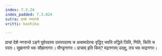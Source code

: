 ```yaml
---
index: 7.3.24
index_padded: 7.3.024
sutra: प्राचां नगरान्ते
vritti: kashika

---
```

प्राचां देशे नगरान्ते ऽङ्गे पूर्वपदस्य उत्तरपदस्य च अचामादेरचः वृद्धिर् भवति तद्धिते ञिति, णिति, किति च परतः। सुह्मनगरे भवः सौह्मनागरः। पौण्ड्रनागरः। प्राचाम् इति किम्? मद्रनगरम् उदक्षु, तत्र भवः माद्रनगरः।